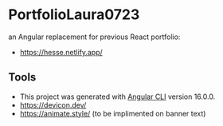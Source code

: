 # PortfolioLaura0723

an Angular replacement for previous React portfolio:
- https://hesse.netlify.app/ 

## Tools

- This project was generated with [Angular CLI](https://github.com/angular/angular-cli) version 16.0.0.
- https://devicon.dev/
- https://animate.style/ (to be implimented on banner text)


